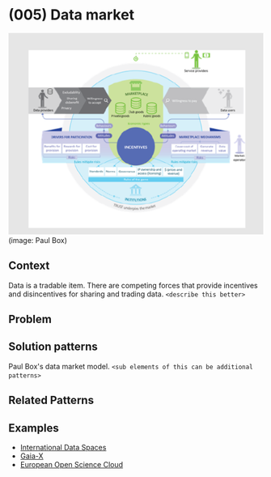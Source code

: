 # (005) Data market

![](images/image001.png)  
(image: Paul Box)
## Context
Data is a tradable item.  There are competing forces that provide incentives and disincentives for sharing and trading data.
`<describe this better>`

## Problem

## Solution patterns
Paul Box's data market model. `<sub elements of this can be additional patterns>`

## Related Patterns

## Examples

- [International Data Spaces](https://internationaldataspaces.org/)
- [Gaia-X](https://gaia-x.eu/)
- [European Open Science Cloud](https://research-and-innovation.ec.europa.eu/strategy/strategy-2020-2024/our-digital-future/open-science/european-open-science-cloud-eosc_en) 

